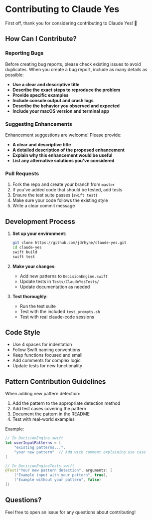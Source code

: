 # Contributing to Claude Yes

First off, thank you for considering contributing to Claude Yes! 🎉

## How Can I Contribute?

### Reporting Bugs

Before creating bug reports, please check existing issues to avoid duplicates. When you create a bug report, include as many details as possible:

- **Use a clear and descriptive title**
- **Describe the exact steps to reproduce the problem**
- **Provide specific examples**
- **Include console output and crash logs**
- **Describe the behavior you observed and expected**
- **Include your macOS version and terminal app**

### Suggesting Enhancements

Enhancement suggestions are welcome! Please provide:

- **A clear and descriptive title**
- **A detailed description of the proposed enhancement**
- **Explain why this enhancement would be useful**
- **List any alternative solutions you've considered**

### Pull Requests

1. Fork the repo and create your branch from `master`
2. If you've added code that should be tested, add tests
3. Ensure the test suite passes (`swift test`)
4. Make sure your code follows the existing style
5. Write a clear commit message

## Development Process

1. **Set up your environment**:
   ```bash
   git clone https://github.com/jdrhyne/claude-yes.git
   cd claude-yes
   swift build
   swift test
   ```

2. **Make your changes**:
   - Add new patterns to `DecisionEngine.swift`
   - Update tests in `Tests/ClaudeYesTests/`
   - Update documentation as needed

3. **Test thoroughly**:
   - Run the test suite
   - Test with the included `test_prompts.sh`
   - Test with real claude-code sessions

## Code Style

- Use 4 spaces for indentation
- Follow Swift naming conventions
- Keep functions focused and small
- Add comments for complex logic
- Update tests for new functionality

## Pattern Contribution Guidelines

When adding new pattern detection:

1. Add the pattern to the appropriate detection method
2. Add test cases covering the pattern
3. Document the pattern in the README
4. Test with real-world examples

Example:
```swift
// In DecisionEngine.swift
let userInputPatterns = [
    "existing patterns...",
    "your new pattern"  // Add with comment explaining use case
]

// In DecisionEngineTests.swift
@Test("Your new pattern detection", arguments: [
    ("Example input with your pattern", true),
    ("Example without your pattern", false)
])
```

## Questions?

Feel free to open an issue for any questions about contributing!